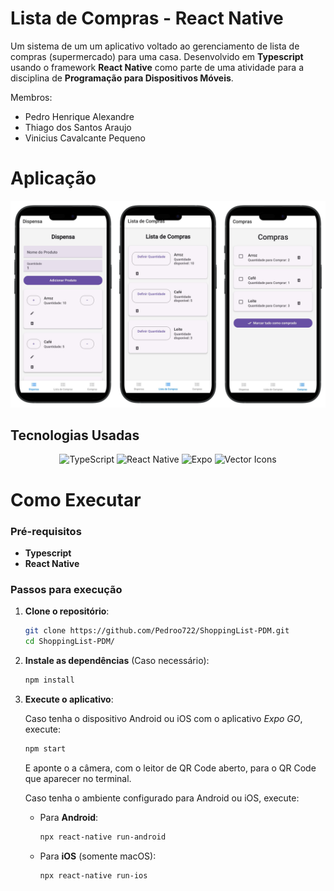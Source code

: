 # Lista de Compras - React Native

Um sistema de um um aplicativo voltado ao gerenciamento de lista de compras (supermercado) para uma casa. Desenvolvido em **Typescript** usando o framework **React Native** como parte de uma atividade para a disciplina de **Programação para Dispositivos Móveis**.

Membros:
- Pedro Henrique Alexandre
- Thiago dos Santos Araujo
- Vinicius Cavalcante Pequeno

# Aplicação

<div align="center">
  <img src="Telas.png" width="800" alt="Jogo">
</div>

## Tecnologias Usadas

<div align="center">

![TypeScript](https://img.shields.io/badge/TypeScript-%23323330?style=for-the-badge&logo=typescript&logoColor=%233178C6)
![React Native](https://img.shields.io/badge/React%20Native-%2320232a?style=for-the-badge&logo=react&logoColor=%2361DAFB)
![Expo](https://img.shields.io/badge/Expo-%23000000?style=for-the-badge&logo=expo&logoColor=%2361DAFB)
![Vector Icons](https://img.shields.io/badge/Vector%20Icons-%23000000?style=for-the-badge&logo=react&logoColor=%2361DAFB)

</div>

# Como Executar
### Pré-requisitos

- **Typescript**
- **React Native**

### Passos para execução

1. **Clone o repositório**:
   ```bash
   git clone https://github.com/Pedroo722/ShoppingList-PDM.git
   cd ShoppingList-PDM/
   ```
2. **Instale as dependências** (Caso necessário):
   ```bash
   npm install
   ```
3. **Execute o aplicativo**:
   
   Caso tenha o dispositivo Android ou iOS com o aplicativo *Expo GO*, execute:
     ```bash
     npm start
     ```
    E aponte o a câmera, com o leitor de QR Code aberto, para o QR Code que aparecer no terminal.

   Caso tenha o ambiente configurado para Android ou iOS, execute:

   - Para **Android**:

     ```bash
     npx react-native run-android
     ```

   - Para **iOS** (somente macOS):

     ```bash
     npx react-native run-ios
